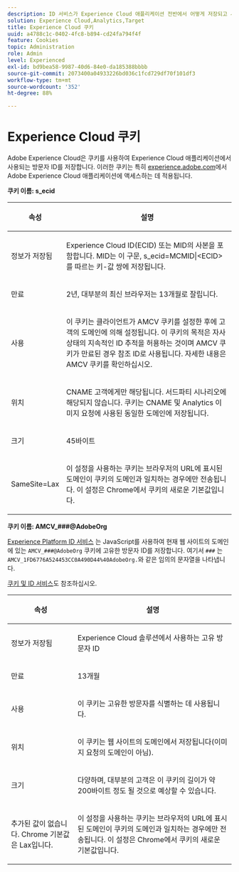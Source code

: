 ```yaml
---
description: ID 서비스가 Experience Cloud 애플리케이션 전반에서 어떻게 저장되고 사용되는지 알아봅니다.
solution: Experience Cloud,Analytics,Target
title: Experience Cloud 쿠키
uuid: a4788c1c-0402-4fc8-b894-cd24fa794f4f
feature: Cookies
topic: Administration
role: Admin
level: Experienced
exl-id: bd9bea58-9987-40d6-84e0-da185388bbbb
source-git-commit: 2073400a04933226bd036c1fcd729df70f101df3
workflow-type: tm+mt
source-wordcount: '352'
ht-degree: 88%

---
```


# Experience Cloud 쿠키

Adobe Experience Cloud은 쿠키를 사용하여 Experience Cloud 애플리케이션에서 사용되는 방문자 ID를 저장합니다. 이러한 쿠키는 특히 [experience.adobe.com](https://experience.adobe.com)에서 Adobe Experience Cloud 애플리케이션에 액세스하는 데 적용됩니다.

**쿠키 이름: s_ecid**

<table id="table_FF4C70D3D4CC425BA65162D5A9504F7D"> 
 <thead> 
  <tr> 
   <th colname="col1" class="entry"> <p>속성 </p> </th> 
   <th colname="col2" class="entry"> <p>설명 </p> </th> 
  </tr> 
 </thead>
 <tbody> 
  <tr> 
   <td colname="col1"> <p>정보가 저장됨 </p> </td> 
   <td colname="col2"> <p> Experience Cloud ID(ECID) 또는 MID의 사본을 포함합니다. MID는 이 구문, s_ecid=MCMID|&lt;ECID&gt;를 따르는 키-값 쌍에 저장됩니다. </p> </td> 
  </tr> 
  <tr> 
   <td colname="col1"> <p> 만료 </p> </td> 
   <td colname="col2"> <p>2년, 대부분의 최신 브라우저는 13개월로 잘립니다.</p> </td> 
  </tr> 
  <tr> 
   <td colname="col1"> <p> 사용 </p> </td> 
   <td colname="col2"> <p>이 쿠키는 클라이언트가 AMCV 쿠키를 설정한 후에 고객의 도메인에 의해 설정됩니다. 이 쿠키의 목적은 자사 상태의 지속적인 ID 추적을 허용하는 것이며 AMCV 쿠키가 만료된 경우 참조 ID로 사용됩니다. 자세한 내용은 AMCV 쿠키를 확인하십시오. </p> </td> 
  </tr> 
  <tr> 
   <td colname="col1"> <p> 위치 </p> </td> 
   <td colname="col2"> <p>CNAME 고객에게만 해당됩니다. 서드파티 시나리오에 해당되지 않습니다. 쿠키는 CNAME 및 Analytics 이미지 요청에 사용된 동일한 도메인에 저장됩니다. </p> </td> 
  </tr> 
  <tr> 
   <td colname="col1"> <p> 크기 </p> </td> 
   <td colname="col2"> <p>45바이트 </p> </td> 
  </tr> 
  <tr> 
   <td colname="col1"> <p> SameSite=Lax </p> </td> 
   <td colname="col2"> <p>이 설정을 사용하는 쿠키는 브라우저의 URL에 표시된 도메인이 쿠키의 도메인과 일치하는 경우에만 전송됩니다. 이 설정은 Chrome에서 쿠키의 새로운 기본값입니다.</p> </td> 
  </tr> 
 </tbody> 
</table>

**쿠키 이름: AMCV_###@AdobeOrg**

[Experience Platform ID 서비스](https://experienceleague.adobe.com/docs/id-service/using/home.html) 는 JavaScript를 사용하여 현재 웹 사이트의 도메인에 있는 `AMCV_###@AdobeOrg` 쿠키에 고유한 방문자 ID를 저장합니다. 여기서 `###` 는 `AMCV_1FD6776A524453CC0A490D44%40AdobeOrg.`와 같은 임의의 문자열을 나타냅니다.

[쿠키 및 ID 서비스](https://experienceleague.adobe.com/docs/id-service/using/intro/cookies.html)도 참조하십시오.

<table id="table_1883C0836C1E4AF5A262FBF5000C1B11"> 
 <thead> 
  <tr> 
   <th colname="col1" class="entry"> <p>속성 </p> </th> 
   <th colname="col2" class="entry"> <p>설명 </p> </th> 
  </tr> 
 </thead>
 <tbody> 
  <tr> 
   <td colname="col1"> <p>정보가 저장됨 </p> </td> 
   <td colname="col2"> <p> Experience Cloud 솔루션에서 사용하는 고유 방문자 ID </p> </td> 
  </tr> 
  <tr> 
   <td colname="col1"> <p> 만료 </p> </td> 
   <td colname="col2"> <p> 13개월 </p> </td> 
  </tr> 
  <tr> 
   <td colname="col1"> <p> 사용 </p> </td> 
   <td colname="col2"> <p> 이 쿠키는 고유한 방문자를 식별하는 데 사용됩니다. </p> </td> 
  </tr> 
  <tr> 
   <td colname="col1"> <p> 위치 </p> </td> 
   <td colname="col2"> <p> 이 쿠키는 웹 사이트의 도메인에서 저장됩니다(이미지 요청의 도메인이 아님). </p> </td> 
  </tr> 
  <tr> 
   <td colname="col1"> <p> 크기 </p> </td> 
   <td colname="col2"> <p> 다양하며, 대부분의 고객은 이 쿠키의 길이가 약 200바이트 정도 될 것으로 예상할 수 있습니다. </p> </td> 
  </tr> 
  <tr> 
   <td colname="col1"> <p>추가된 값이 없습니다. Chrome 기본값은 Lax입니다. </p> </td> 
   <td colname="col2"> <p> 이 설정을 사용하는 쿠키는 브라우저의 URL에 표시된 도메인이 쿠키의 도메인과 일치하는 경우에만 전송됩니다. 이 설정은 Chrome에서 쿠키의 새로운 기본값입니다. </p> </td> 
  </tr> 
 </tbody> 
</table>
